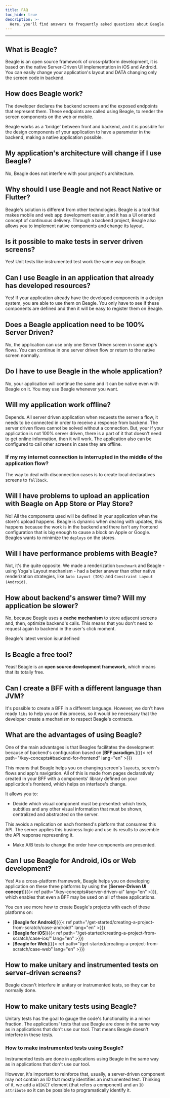 ```yaml
---
title: FAQ
toc_hide: true
description: >-
  Here, you'll find answers to frequently asked questions about Beagle.
---
```


---

## What is Beagle?

Beagle is an open source framework of cross-platform development, it is based on the native Server-Driven UI implementation in iOS and Android. You can easily change your application's layout and DATA changing only the screen code in backend.

## How does Beagle work?

The developer declares the backend screens and the exposed endpoints that represent them. These endpoints are called using Beagle, to render the screen components on the web or mobile.

Beagle works as a 'bridge' between front and backend, and it is possible for the design components of your application to have a parameter in the backend, making a native application possible.

## My application's architecture will change if I use Beagle?

No, Beagle does not interfere with your project's architecture.

## Why should I use Beagle and not React Native or Flutter?

Beagle's solution is different from other technologies. Beagle is a tool that makes mobile and web app development easier, and it has a UI oriented concept of continuous delivery. Through a backend project, Beagle also allows you to implement native components and change its layout.

## Is it possible to make tests in server driven screens?

Yes! Unit tests like instrumented test work the same way on Beagle.

## Can I use Beagle in an application that already has developed resources?

Yes! If your application already have the developed components in a design system, you are able to use them on Beagle. You only have to see if these components are defined and then it will be easy to register them on Beagle.

## Does a Beagle application need to be 100% Server Driven?

No, the application can use only one Server Driven screen in some app's flows. You can continue in one server driven flow or return to the native screen normally.

## Do I have to use Beagle in the whole application?

No, your application will continue the same and it can be native even with Beagle on it. You may use Beagle whenever you want.

## Will my application work offline?

Depends. All server driven application when requests the server a flow, it needs to be connected in order to receive a response from backend. The server driven flows cannot be solved without a connection. But, your if your application is not 100% server driven, there is a part of it that doesn't need to get online information, then it will work. The application also can be configured to call other screens in case they are offline.

### If my my internet connection is interrupted in the middle of the application flow?

The way to deal with disconnection cases is to create local declaratives screens to `fallback`.

## Will I have problems to upload an application with Beagle on App Store or Play Store?

No! All the components used will be defined in your application when the store's upload happens. Beagle is dynamic when dealing with updates, this happens because the work is in the backend and there isn't any frontend configuration that is big enough to cause a block on Apple or Google. Beagles wants to minimize the `deploys` on the stores.

## Will I have performance problems with Beagle?

Not, it's the quite opposite. We made a renderization `benchmark` and Beagle - using Yoga's Layout mechanism - had a better answer than other native renderization strategies, like `Auto Layout (IOS)` and `Constraint Layout (Android)`.

## How about backend's answer time? Will my application be slower?

No, because Beagle uses a **cache mechanism** to store adjacent screens and, then, optimize backend's calls. This means that you don't need to request again to backend in the user's click moment.

Beagle's latest version is:undefined

## Is Beagle a free tool?

Yeas! Beagle is an **open source development framework**, which means that its totally free.

## **Can I create a BFF with a different language than JVM?**

It's possible to create a BFF in a different language. However, we don't have ready `libs` to help you on this process, so it would be necessary that the developer create a mechanism to respect Beagle's contracts.

## What are the advantages of using Beagle?

One of the main advantages is that Beagles facilitates the development because of backend's configuration based on [**BFF paradigm.**]({{< ref path="/key-concepts#backend-for-frontend" lang="en" >}})

This means that Beagle helps you on changing screen's `layouts`, screen's flows and app's navigation. All of this is made from pages declaratively created in your BFF with a components' library defined on your application's frontend, which helps on interface's change.

It allows you to:

- Decide which visual component must be presented: which texts, subtitles and any other visual information that must be shown, centralized and abstracted on the server.

This avoids a replication on each frontend's platform that consumes this API. The server applies this business logic and use its results to assemble the API response representing it.

- Make A/B tests to change the order how components are presented.

## Can I use Beagle for Android, iOs or Web development?

Yes! As a cross-platform framework, Beagle helps you on developing application on these three platforms by using the [**Server-Driven UI concept**]({{< ref path="/key-concepts#server-driven-ui" lang="en" >}}), which enables that even a BFF may be used on all of these applications.

You can see more how to create Beagle's projects with each of these platforms on:

- [**Beagle for Android**]({{< ref path="/get-started/creating-a-project-from-scratch/case-android/" lang="en" >}})
- [**Beagle for iOS**]({{< ref path="/get-started/creating-a-project-from-scratch/case-ios/" lang="en" >}})
- [**Beagle for Web**]({{< ref path="/get-started/creating-a-project-from-scratch/case-web" lang="en" >}})

## How to make unitary and instrumented tests on server-driven screens?

Beagle doesn't interfere in unitary or instrumented tests, so they can be normally done.

## How to make unitary tests using Beagle?

Unitary tests has the goal to gauge the code's functionality in a minor fraction. The applications' tests that use Beagle are done in the same way as in applications that don't use our tool. That means Beagle doesn't interfere in these tests.

### How to make instrumented tests using Beagle?

Instrumented tests are done in applications using Beagle in the same way as in applications that don't use our tool.

However, it's important to reinforce that, usually, a server-driven component may not contain an ID that mostly identifies an instrumented test. Thinking of it, we add a `WIDGET` element \(that refers a component\) and an `ID attribute` so it can be possible to programatically identify it.
